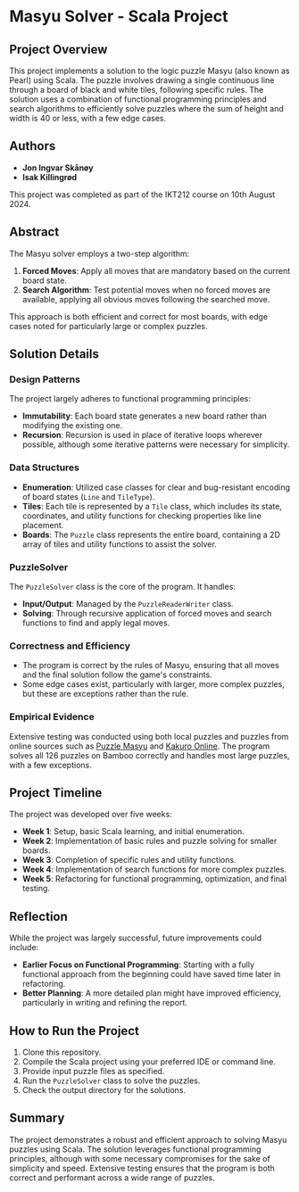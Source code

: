 # Masyu Solver - Scala Project

## Project Overview

This project implements a solution to the logic puzzle Masyu (also known as Pearl) using Scala. The puzzle involves drawing a single continuous line through a board of black and white tiles, following specific rules. The solution uses a combination of functional programming principles and search algorithms to efficiently solve puzzles where the sum of height and width is 40 or less, with a few edge cases.

## Authors

- **Jon Ingvar Skånøy**
- **Isak Killingrød**

This project was completed as part of the IKT212 course on 10th August 2024.

## Abstract

The Masyu solver employs a two-step algorithm:
1. **Forced Moves**: Apply all moves that are mandatory based on the current board state.
2. **Search Algorithm**: Test potential moves when no forced moves are available, applying all obvious moves following the searched move.

This approach is both efficient and correct for most boards, with edge cases noted for particularly large or complex puzzles.

## Solution Details

### Design Patterns

The project largely adheres to functional programming principles:
- **Immutability**: Each board state generates a new board rather than modifying the existing one.
- **Recursion**: Recursion is used in place of iterative loops wherever possible, although some iterative patterns were necessary for simplicity.

### Data Structures

- **Enumeration**: Utilized case classes for clear and bug-resistant encoding of board states (`Line` and `TileType`).
- **Tiles**: Each tile is represented by a `Tile` class, which includes its state, coordinates, and utility functions for checking properties like line placement.
- **Boards**: The `Puzzle` class represents the entire board, containing a 2D array of tiles and utility functions to assist the solver.

### PuzzleSolver

The `PuzzleSolver` class is the core of the program. It handles:
- **Input/Output**: Managed by the `PuzzleReaderWriter` class.
- **Solving**: Through recursive application of forced moves and search functions to find and apply legal moves.

### Correctness and Efficiency

- The program is correct by the rules of Masyu, ensuring that all moves and the final solution follow the game's constraints.
- Some edge cases exist, particularly with larger, more complex puzzles, but these are exceptions rather than the rule.

### Empirical Evidence

Extensive testing was conducted using both local puzzles and puzzles from online sources such as [Puzzle Masyu](https://www.puzzle-masyu.com/) and [Kakuro Online](https://kakuro-online.com/masyu/). The program solves all 126 puzzles on Bamboo correctly and handles most large puzzles, with a few exceptions.

## Project Timeline

The project was developed over five weeks:
- **Week 1**: Setup, basic Scala learning, and initial enumeration.
- **Week 2**: Implementation of basic rules and puzzle solving for smaller boards.
- **Week 3**: Completion of specific rules and utility functions.
- **Week 4**: Implementation of search functions for more complex puzzles.
- **Week 5**: Refactoring for functional programming, optimization, and final testing.

## Reflection

While the project was largely successful, future improvements could include:
- **Earlier Focus on Functional Programming**: Starting with a fully functional approach from the beginning could have saved time later in refactoring.
- **Better Planning**: A more detailed plan might have improved efficiency, particularly in writing and refining the report.

## How to Run the Project

1. Clone this repository.
2. Compile the Scala project using your preferred IDE or command line.
3. Provide input puzzle files as specified.
4. Run the `PuzzleSolver` class to solve the puzzles.
5. Check the output directory for the solutions.

## Summary

The project demonstrates a robust and efficient approach to solving Masyu puzzles using Scala. The solution leverages functional programming principles, although with some necessary compromises for the sake of simplicity and speed. Extensive testing ensures that the program is both correct and performant across a wide range of puzzles.


